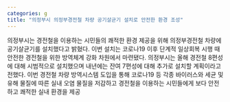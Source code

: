 ```yaml
---
categories: g
title: "의정부시 의정부경전철 차량 공기살균기 설치로 안전한 환경 조성"
---
```

의정부시는 경전철을 이용하는 시민들의 쾌적한 환경 제공을 위해 의정부경전철 차량에 공기살균기를 설치했다고 밝혔다. 이번 설치는 코로나19 이후 단계적 일상회복 시행 때 안전한 경전철을 위한 방역체계 강화 차원에서 마련됐다. 의정부시는 올해 경전철 8편성에 대해 시범적으로 설치했으며 내년에는 잔여 7편성에 대해 추가로 설치할 계획이라고 전했다. 이번 경전철 차량 방역시스템 도입을 통해 코로나19 등 각종 바이러스와 세균 및 유해 물질에 따른 실내 오염 물질을 저감하고 경전철을 이용하는 시민들에게 보다 안전하고 쾌적한 실내 환경을 제공